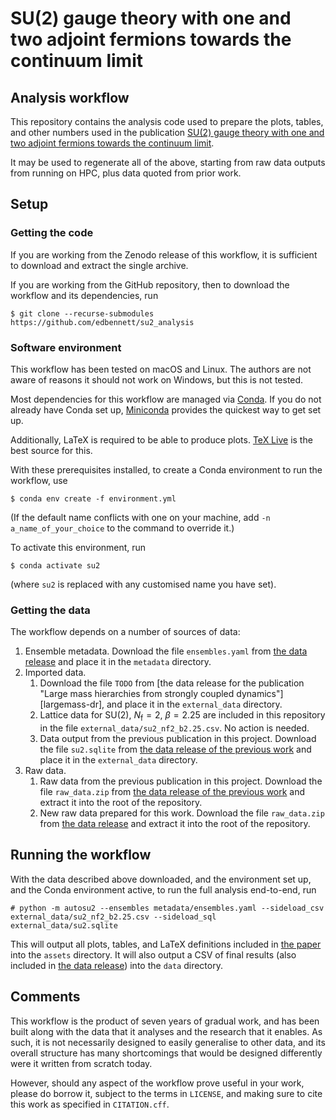 # SU(2) gauge theory with one and two adjoint fermions towards the continuum limit

## Analysis workflow

This repository contains the analysis code used to prepare
the plots, tables, and other numbers used
in the publication
[SU(2) gauge theory with one and two adjoint fermions towards the continuum limit][arxiv].

It may be used to regenerate all of the above,
starting from raw data outputs from running on HPC,
plus data quoted from prior work.

## Setup

### Getting the code

If you are working from the Zenodo release of this workflow,
it is sufficient to download and extract the single archive.

If you are working from the GitHub repository,
then to download the workflow and its dependencies,
run

``` shellsession
$ git clone --recurse-submodules https://github.com/edbennett/su2_analysis
```

### Software environment

This workflow has been tested on macOS and Linux.
The authors are not aware of reasons it should not work on Windows,
but this is not tested.

Most dependencies for this workflow are managed via [Conda][conda].
If you do not already have Conda set up,
[Miniconda][miniconda] provides the quickest way to get set up.

Additionally,
LaTeX is required to be able to produce plots.
[TeX Live][texlive] is the best source for this.

With these prerequisites installed,
to create a Conda environment to run the workflow,
use

``` shellsession
$ conda env create -f environment.yml
```

(If the default name conflicts with one on your machine,
add `-n a_name_of_your_choice` to the command to override it.)

To activate this environment,
run

``` shellsession
$ conda activate su2
```

(where `su2` is replaced with any customised name you have set).

### Getting the data

The workflow depends on a number of sources of data:

1. Ensemble metadata.
   Download the file `ensembles.yaml` from [the data release][datarelease]
   and place it in the `metadata` directory.
2. Imported data.
   1. Download the file `TODO`
      from [the data release for the publication "Large mass hierarchies from strongly coupled dynamics"][largemass-dr],
      and place it in the `external_data` directory.
   2. Lattice data for $\mathrm{SU}(2)$,
      $N_{\mathrm{f}}=2$,
      $\beta=2.25$
      are included in this repository in the file
      `external_data/su2_nf2_b2.25.csv`.
      No action is needed.
   3. Data output from the previous publication in this project.
      Download the file `su2.sqlite` from
      [the data release of the previous work][previous-dr]
      and place it in the `external_data` directory.
3. Raw data.
   1. Raw data from the previous publication in this project.
      Download the file `raw_data.zip` from
      [the data release of the previous work][previous-dr]
      and extract it into the root of the repository.
   2. New raw data prepared for this work.
      Download the file `raw_data.zip` from
      [the data release][datarelease]
      and extract it into the root of the repository.

## Running the workflow

With the data described above downloaded,
and the environment set up,
and the Conda environment active,
to run the full analysis end-to-end,
run

``` shellsession
# python -m autosu2 --ensembles metadata/ensembles.yaml --sideload_csv external_data/su2_nf2_b2.25.csv --sideload_sql external_data/su2.sqlite
```

This will output all plots, tables, and LaTeX definitions
included in [the paper][arxiv]
into the `assets` directory.
It will also output a CSV of final results
(also included in [the data release][datarelease])
into the `data` directory.

## Comments

This workflow is the product of seven years of gradual work,
and has been built along with the data that it analyses
and the research that it enables.
As such,
it is not necessarily designed to easily generalise to other data,
and its overall structure has many shortcomings
that would be designed differently were it written from scratch today.

However,
should any aspect of the workflow prove useful in your work,
please do borrow it,
subject to the terms in `LICENSE`,
and making sure to cite this work as specified in `CITATION.cff`.

[arxiv]: TODO
[conda]: https://anaconda.org/anaconda/conda
[datarelease]: TODO
[miniconda]: https://docs.anaconda.com/miniconda/
[previous-dr]: https://doi.org/10.5281/zenodo.5139618
[texlive]: https://www.tug.org/texlive/
